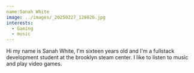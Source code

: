 ```yaml
---
name:Sanah White
image: ../images/_20250227_120826.jpg
interests: 
  - Gaming
  - music
---
```




Hi my name is Sanah White, I'm sixteen years old and I'm a fullstack development student at the brooklyn steam center. I like to listen to music and play video games.